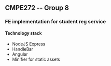 ## CMPE272 -- Group 8

### FE implementation for student reg service

#### Technology stack
* NodeJS Express
* HandleBar
* Angular
* Minifier for static assets
